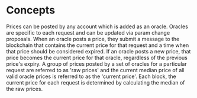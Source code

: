 <!--
order: 1
-->

# Concepts

Prices can be posted by any account which is added as an oracle. Oracles are specific to each request and can be updated via param change proposals. When an oracle posts a price, they submit a message to the blockchain that contains the current price for that request and a time when that price should be considered expired. If an oracle posts a new price, that price becomes the current price for that oracle, regardless of the previous price's expiry. A group of prices posted by a set of oracles for a particular request are referred to as 'raw prices' and the current median price of all valid oracle prices is referred to as the 'current price'. Each block, the current price for each request is determined by calculating the median of the raw prices.
